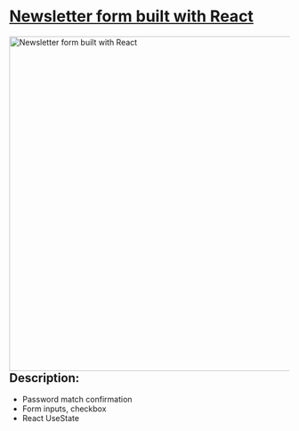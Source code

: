 # [Newsletter form built with React](https://frontendella.github.io/Newsletter_form_React/)


<img width="600" align="right" alt="Newsletter form built with React" src="https://user-images.githubusercontent.com/82247833/202877482-0a9ce627-840a-4534-bc51-3d0c324bf423.png">

## Description: 

* Password match confirmation
* Form inputs, checkbox
* React UseState

